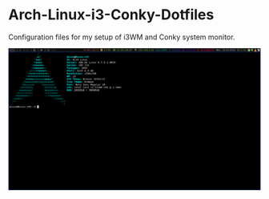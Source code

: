 # Arch-Linux-i3-Conky-Dotfiles
Configuration files for my setup of i3WM and Conky system monitor.

![Screenshot](/arch/basic/2016-10-10_11:05:17.png?raw=true "Screenshot")
